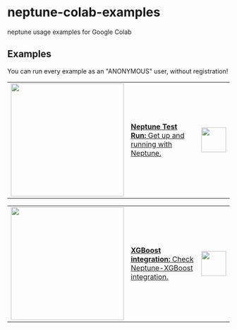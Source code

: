 # neptune-colab-examples
neptune usage examples for Google Colab


## Examples

You can run every example as an "ANONYMOUS" user, without registration!

<table>
   <tr>   
        <td rowspan="3" width="160">
                       <a href="https://colab.research.google.com/github/neptune-ai/neptune-colab-examples/blob/master/neptune_test_run.ipynb">
            <img src="https://neptune.ai/wp-content/uploads/monitor_training.png" width="256">
           </a>
        </td>   
        <td rowspan="3">
                       <a href="https://colab.research.google.com/github/neptune-ai/neptune-colab-examples/blob/master/neptune_test_run.ipynb">
            <b>Neptune Test Run:</b> Get up and running with Neptune.
           </a>
        </td>
        <td rowspan="3">
            <a href="https://colab.research.google.com/github/neptune-ai/neptune-colab-examples/blob/master/neptune_test_run.ipynb">
                <img src="https://colab.research.google.com/img/colab_favicon_256px.png" height="56">
            </a>
        </td>
   </tr>
</table>
<table>
   <tr>   
        <td rowspan="3" width="160">
                       <a href="https://colab.research.google.com/github/neptune-ai/neptune-colab-examples/blob/master/xgboost-integration.ipynb">
            <img src="https://neptune.ai/wp-content/uploads/monitor_training.png" width="256">
           </a>
        </td>   
        <td rowspan="3">
                       <a href="https://colab.research.google.com/github/neptune-ai/neptune-colab-examples/blob/master/xgboost-integration.ipynb">
            <b>XGBoost integration:</b> Check Neptune-XGBoost integration.
           </a>
        </td>
        <td rowspan="3">
            <a href="https://colab.research.google.com/github/neptune-ai/neptune-colab-examples/blob/master/xgboost-integration.ipynb">
                <img src="https://colab.research.google.com/img/colab_favicon_256px.png" height="56">
            </a>
        </td>
   </tr>
</table>
